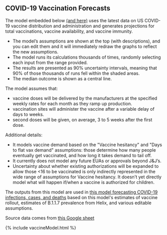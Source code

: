 ## COVID-19 Vaccination Forecasts

The model embedded below [(and here)](https://my.causal.app/models/28192) uses the latest data on US COVID-19 vaccine distribution and administration and generates projections for total vaccinations, vaccine availability, and vaccine immunity.

* The model’s assumptions are shown at the top (with descriptions), and you can edit them and it will immediately redraw the graphs to reflect the new assumptions.
* The model runs its calculations thousands of times, randomly selecting each input from the range provided.
* The results are presented as 90% uncertainty intervals, meaning that 90% of those thousands of runs fell within the shaded areas.
* The median outcome is shown as a central line.

The model assumes that:
* vaccine doses will be delivered by the manufacturers at the specified weekly rates for each month as they ramp up production.
* vaccination sites will administer the vaccine after a variable delay of days to weeks. 
* second doses will be given, on average, 3 to 5 weeks after the first dose.

Additional details:
* It models vaccine demand based on the "Vaccine hesitancy" and "Days to flat vax demand" assumptions: those determine how many people eventually get vaccinated, and how long it takes demand to tail off.
* It currently does not model any future EUAs or approvals beyond J&J’s. 
* Uncertainty about whether existing authorizations will be expanded to allow those <16 to be vaccinated is only indirectly represented in the wide range of assumptions for Vaccine hesitancy. It doesn’t yet directly model what will happen if/when a vaccine is authorized for children.

The outputs from this model are used in [this model forecasting COVID-19 infections, cases, and deaths](https://my.causal.app/models/27282) based on this model's estimates of vaccine rollout, estimates of B.1.1.7 prevalence from Helix, and various editable assumptions.

Source data comes from [this Google sheet](https://docs.google.com/spreadsheets/d/11lgBxcW5jmxGV-osoFhnlAxgW6DzqZXzKdYuR43RbgA/edit)

{% include vaccineModel.html %}
